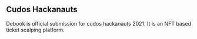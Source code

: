 ## Cudos Hackanauts

Debook is official submission for cudos hackanauts 2021. It is an NFT based ticket scalping platform.
